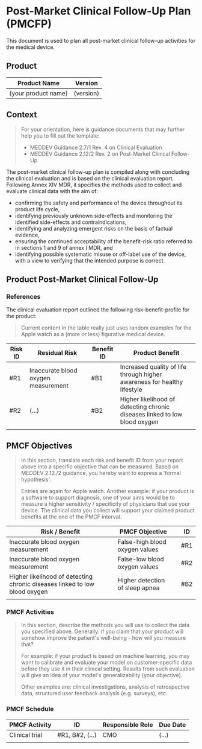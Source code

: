 # Post-Market Clinical Follow-Up Plan (PMCFP)

This document is used to plan all post-market clinical follow-up activities for the medical device.

## Product

| Product Name        | Version   |
|---------------------|-----------|
| (your product name) | (version) |

## Context

> For your orientation, here is guidance documents that may further help you to fill out the template:
> * MEDDEV Guidance 2.7/1 Rev. 4 on Clinical Evaluation
> * MEDDEV Guidance 2.12/2 Rev. 2 on Post-Market Clinical Follow-Up

The post-market clinical follow-up plan is compiled along with concluding the clinical evaluation and is based
on the clinical evaluation report. Following Annex XIV MDR, it specifies the methods used to collect and
evaluate clinical data with the aim of:

* confirming the safety and performance of the device throughout its product life cycle,
* identifying previously unknown side-effects and monitoring the identified side-effects and
  contraindications,
* identifying and analyzing emergent risks on the basis of factual evidence,
* ensuring the continued acceptability of the benefit-risk ratio referred to in sections 1 and 9 of annex I
  MDR, and
* identifying possible systematic misuse or off-label use of the device, with a view to verifying that the
  intended purpose is correct.

## Product Post-Market Clinical Follow-Up

### References

The clinical evaluation report outlined the following risk-benefit-profile for the product:

> Current content in the table really just uses random examples for the Apple watch as a (more or less) figurative medical device.

| Risk ID | Residual Risk | Benefit ID | Product Benefit |
| ------- | ------------- | ---------- | --------------- |
| #R1 | Inaccurate blood oxygen measurement | #B1 | Increased quality of life through higher awareness for healthy lifestyle |
| #R2 | (...) | #B2 | Higher likelihood of detecting chronic diseases linked to low blood oxygen |
|  |  |  |  |

## PMCF Objectives

> In this section, translate each risk and benefit ID from your report above into a specific objective that can be measured. Based on MEDDEV 2.12./2 guidance, you hereby want to express a 'formal hypothesis'.
> 
> Entries are again for Apple watch. Another example: if your product is a software to support diagnosis, one of your aims would be to measure a higher sensitivity / specificity of physicians that use your device. The clinical data you collect will support your claimed product benefits at the end of the PMCF interval.

| Risk / Benefit  | PMCF Objective |  | ID |
| --------------- | -------------- | --- | --- |
| Inaccurate blood oxygen measurement | False-high blood oxygen values |  | #R1 |
| Inaccurate blood oxygen measurement | False-low blood oxygen values |  | #R2 |
| Higher likelihood of detecting chronic diseases linked to low blood oxygen | Higher detection of sleep apnea |  | #B2 |
|  |  |  |  |

### PMCF Activities

> In this section, describe the methods you will use to collect the data you specified above. Generally: if
> you claim that your product will somehow improve the patient's well-being - how will you measure that?
>
> For example: if your product is based on machine learning, you may want to calibrate and evaluate your model
> on customer-specific data before they use it in their clinical setting. Results from such evaluation will
> give an idea of your model's generalizability (your objective).
>
> Other examples are: clinical investigations, analysis of retrospective data, structured user feedback
> analysis (e.g. surveys), etc.

### PMCF Schedule

| PMCF Activity | ID | Responsible Role | Due Date |
| ------------- | --- | ---------------- | -------- |
| Clinical trial | #R1, B#2, (...) | CMO | (...) |
|  |  |  |  |
